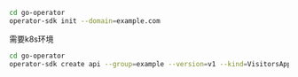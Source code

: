 
```bash
cd go-operator
operator-sdk init --domain=example.com
```

需要k8s环境
```bash
cd go-operator
operator-sdk create api --group=example --version=v1 --kind=VisitorsApp 
```

